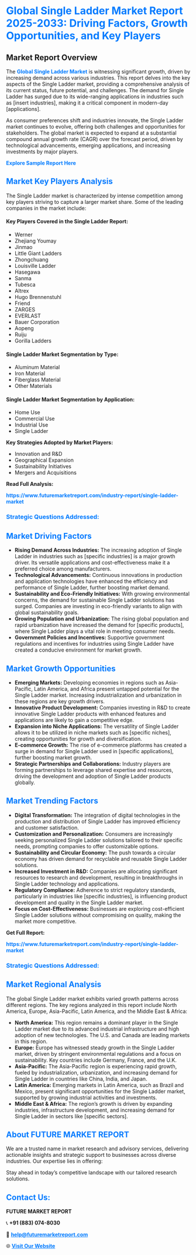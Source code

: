 <h1 style="color: #007BFF;">Global Single Ladder Market Report 2025-2033: Driving Factors, Growth Opportunities, and Key Players</h1>

<section id="overview">
<h2>Market Report Overview</h2>
<p>The <a href="https://www.futuremarketreport.com/industry-report/single-ladder-market" style="color: #007BFF; text-decoration: none;"><strong>Global Single Ladder Market</strong></a> is witnessing significant growth, driven by increasing demand across various industries. This report delves into the key aspects of the Single Ladder market, providing a comprehensive analysis of its current status, future potential, and challenges. The demand for Single Ladder has surged due to its wide-ranging applications in industries such as [insert industries], making it a critical component in modern-day [applications].</p>
<p>As consumer preferences shift and industries innovate, the Single Ladder market continues to evolve, offering both challenges and opportunities for stakeholders. The global market is expected to expand at a substantial compound annual growth rate (CAGR) over the forecast period, driven by technological advancements, emerging applications, and increasing investments by major players.</p>
</section>

<section id="overview">
<p><a href="https://www.futuremarketreport.com/request-sample/reportId=128145" style="color: #007BFF; text-decoration: none;"><strong>Explore Sample Report Here</strong></a></p>
</section>

<section id="key-players">
<h2 style="color: #007BFF;">Market Key Players Analysis</h2>
<p>The Single Ladder market is characterized by intense competition among key players striving to capture a larger market share. Some of the leading companies in the market include:</p>
<h4>Key Players Covered in the Single Ladder Report:</h4>
<ul><li>Werner</li><li>Zhejiang Youmay</li><li>Jinmao</li><li>Little Giant Ladders</li><li>Zhongchuang</li><li>Louisville Ladder</li><li>Hasegawa</li><li>Sanma</li><li>Tubesca</li><li>Altrex</li><li>Hugo Brennenstuhl</li><li>Friend</li><li>ZARGES</li><li>EVERLAST</li><li>Bauer Corporation</li><li>Aopeng</li><li>Ruiju</li><li>Gorilla Ladders</li></ul>
<h4>Single Ladder Market Segmentation by Type:</h4>
<ul><li>Aluminum Material</li><li>Iron Material</li><li>Fiberglass Material</li><li>Other Materials</li></ul>

<h4>Single Ladder Market Segmentation by Application:</h4>
<ul><li>Home Use</li><li>Commercial Use</li><li>Industrial Use</li><li>Single Ladder</li></ul>
<p><strong>Key Strategies Adopted by Market Players:</strong></p>
<ul>
<li>Innovation and R&D</li>
<li>Geographical Expansion</li>
<li>Sustainability Initiatives</li>
<li>Mergers and Acquisitions</li>
</ul>
</section>

<section>
<p><strong>Read Full Analysis: </strong></p><a href="https://www.futuremarketreport.com/industry-report/single-ladder-market" style="color: #007BFF; text-decoration: none;"><strong>https://www.futuremarketreport.com/industry-report/single-ladder-market</strong></a>
<h3 style="color: #007BFF;">Strategic Questions Addressed:</h3>
</section>

<section id="driving-factors">
<h2 style="color: #007BFF;">Market Driving Factors</h2>
<ul>
<li><strong>Rising Demand Across Industries:</strong> The increasing adoption of Single Ladder in industries such as [specific industries] is a major growth driver. Its versatile applications and cost-effectiveness make it a preferred choice among manufacturers.</li>
<li><strong>Technological Advancements:</strong> Continuous innovations in production and application technologies have enhanced the efficiency and performance of Single Ladder, further boosting market demand.</li>
<li><strong>Sustainability and Eco-Friendly Initiatives:</strong> With growing environmental concerns, the demand for sustainable Single Ladder solutions has surged. Companies are investing in eco-friendly variants to align with global sustainability goals.</li>
<li><strong>Growing Population and Urbanization:</strong> The rising global population and rapid urbanization have increased the demand for [specific products], where Single Ladder plays a vital role in meeting consumer needs.</li>
<li><strong>Government Policies and Incentives:</strong> Supportive government regulations and incentives for industries using Single Ladder have created a conducive environment for market growth.</li>
</ul>
</section>

<section id="growth-opportunities">
<h2 style="color: #007BFF;">Market Growth Opportunities</h2>
<ul>
<li><strong>Emerging Markets:</strong> Developing economies in regions such as Asia-Pacific, Latin America, and Africa present untapped potential for the Single Ladder market. Increasing industrialization and urbanization in these regions are key growth drivers.</li>
<li><strong>Innovative Product Development:</strong> Companies investing in R&D to create innovative Single Ladder products with enhanced features and applications are likely to gain a competitive edge.</li>
<li><strong>Expansion into Niche Applications:</strong> The versatility of Single Ladder allows it to be utilized in niche markets such as [specific niches], creating opportunities for growth and diversification.</li>
<li><strong>E-commerce Growth:</strong> The rise of e-commerce platforms has created a surge in demand for Single Ladder used in [specific applications], further boosting market growth.</li>
<li><strong>Strategic Partnerships and Collaborations:</strong> Industry players are forming partnerships to leverage shared expertise and resources, driving the development and adoption of Single Ladder products globally.</li>
</ul>
</section>

<section id="trending-factors">
<h2 style="color: #007BFF;">Market Trending Factors</h2>
<ul>
<li><strong>Digital Transformation:</strong> The integration of digital technologies in the production and distribution of Single Ladder has improved efficiency and customer satisfaction.</li>
<li><strong>Customization and Personalization:</strong> Consumers are increasingly seeking personalized Single Ladder solutions tailored to their specific needs, prompting companies to offer customizable options.</li>
<li><strong>Sustainability and Circular Economy:</strong> The push towards a circular economy has driven demand for recyclable and reusable Single Ladder solutions.</li>
<li><strong>Increased Investment in R&D:</strong> Companies are allocating significant resources to research and development, resulting in breakthroughs in Single Ladder technology and applications.</li>
<li><strong>Regulatory Compliance:</strong> Adherence to strict regulatory standards, particularly in industries like [specific industries], is influencing product development and quality in the Single Ladder market.</li>
<li><strong>Focus on Cost-Effectiveness:</strong> Businesses are exploring cost-efficient Single Ladder solutions without compromising on quality, making the market more competitive.</li>
</ul>
</section>

<section>
<p><strong>Get Full Report: </strong></p><a href="https://www.futuremarketreport.com/industry-report/single-ladder-market" style="color: #007BFF; text-decoration: none;"><strong>https://www.futuremarketreport.com/industry-report/single-ladder-market</strong></a>
<h3 style="color: #007BFF;">Strategic Questions Addressed:</h3>
</section>


<section id="regional-analysis">
<h2 style="color: #007BFF;">Market Regional Analysis</h2>
<p>The global Single Ladder market exhibits varied growth patterns across different regions. The key regions analyzed in this report include North America, Europe, Asia-Pacific, Latin America, and the Middle East & Africa:</p>
<ul>
<li><strong>North America:</strong> This region remains a dominant player in the Single Ladder market due to its advanced industrial infrastructure and high adoption of new technologies. The U.S. and Canada are leading markets in this region.</li>
<li><strong>Europe:</strong> Europe has witnessed steady growth in the Single Ladder market, driven by stringent environmental regulations and a focus on sustainability. Key countries include Germany, France, and the U.K.</li>
<li><strong>Asia-Pacific:</strong> The Asia-Pacific region is experiencing rapid growth, fueled by industrialization, urbanization, and increasing demand for Single Ladder in countries like China, India, and Japan.</li>
<li><strong>Latin America:</strong> Emerging markets in Latin America, such as Brazil and Mexico, present significant opportunities for the Single Ladder market, supported by growing industrial activities and investments.</li>
<li><strong>Middle East & Africa:</strong> The region’s growth is driven by expanding industries, infrastructure development, and increasing demand for Single Ladder in sectors like [specific sectors].</li>
</ul>
</section>

<footer>
<h2 style="color: #007BFF;">About FUTURE MARKET REPORT</h2>
<p>We are a trusted name in market research and advisory services, delivering actionable insights and strategic support to businesses across diverse industries. Our expertise lies in offering:</p>

<p>Stay ahead in today’s competitive landscape with our tailored research solutions.</p>

<h2 style="color: #007BFF;">Contact Us:</h2>
<p><strong>FUTURE MARKET REPORT</strong></p>
<p>📞 <strong>+91 (883) 074-8030</strong></p>
<p>📧 <strong><a href="mailto:help@futuremarketreport.com" style="color: #007BFF;">help@futuremarketreport.com</a></strong></p>
<p>🌐 <strong><a href="https://www.futuremarketreport.com/" style="color: #007BFF;">Visit Our Website</a></strong></p>
</footer>